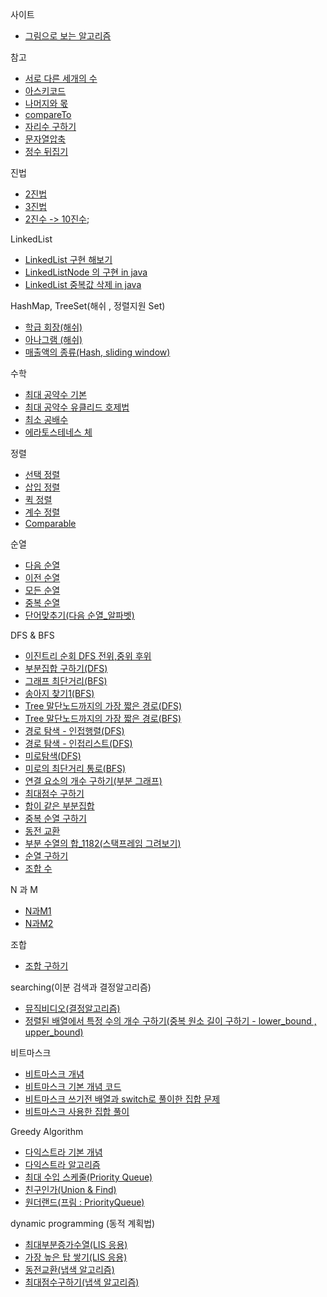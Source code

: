 사이트
- [그림으로 보는 알고리즘](https://visualgo.net/ko)

참고
- [서로 다른 세개의 수](./서로_다른_세개의수.java)
- [아스키코드](../pattern/아스키코드.md)
- [나머지와 몫](../pattern/나머지.md)
- [compareTo](./CompareToTest.java)
- [자리수 구하기](../good/자리수구하기.java)
- [문자열압축](../good/문자열압축.java)
- [정수 뒤집기](../good/1357.cpp)


진법
- [2진법](../study2021/exam/진법2.md)
- [3진법](../study2021/exam/진법3.md)
- [2진수 -> 10진수](../good/진수변환.java);

LinkedList 
- [LinkedList 구현 해보기](../study2021/datastructure/linkedlist/Impl.java)
- [LinkedListNode 의 구현 in java](../study2021/datastructure/linkedlist/LinkedListNode.java)
- [LinkedList 중복값 삭제 in java](../study2021/datastructure/linkedlist/LinkedListNode.java)

HashMap, TreeSet(해쉬 , 정렬지원 Set)
- [학급 회장(해쉬)](../study2021/hash/학급회장.md)
- [아나그램 (해쉬)](../study2021/hash/아나그램.md)
- [매출액의 종류(Hash, sliding window)](../study2021/hash/매출.md)

수학

- [최대 공약수 기본](../study2021/exam/최대공약수_1.java)
- [최대 공약수 유클리드 호제법](../study2021/exam/최대공약수_유클리드.java)
- [최소 공배수](../baekjoon/math1/최소공배수_1934.java)
- [에라토스테네스 체](../study2021/math/에라토스테네스.java)

정렬
- [선택 정렬](../study2021/sort/선택정렬.md)
- [삽입 정렬](../study2021/sort/삽입정렬.md)
- [퀵 정렬](../study2021/sort/퀵정렬.md)
- [계수 정렬](../study2021/sort/CountSort.java)
- [Comparable](../dongbinbook/question/sort/국영수_10825.java)

순열

- [다음 순열](./다음순열_10972.java)
- [이전 순열](../baekjoon/brute_force/이전순열_10973.java)
- [모든 순열](../baekjoon/brute_force/모든순열_10974.java)
- [중복 순열](../study2021/exam/증복순열구하기.java)
- [단어맞추기(다음 순열_알파벳)](../study2021/week8/단어맞추기_9081.java)

DFS & BFS 

- [이진트리 순회 DFS 전위,중위 후위](../study2021/exam/DFS.java)
- [부분집합 구하기(DFS)](../study2021/exam/부분집합.java)
- [그래프 최단거리(BFS)](../study2021/graph/그래프최단거리.md)
- [송아지 찾기1(BFS)](../study2021/exam/송아지찾기.java)
- [Tree 말단노드까지의 가장 짧은 경로(DFS)](../study2021/graph/Tree말단_DFS..md)
- [Tree 말단노드까지의 가장 짧은 경로(BFS)](../study2021/graph/Tree말단_BFS.md)
- [경로 탐색 - 인접행렬(DFS)](../study2021/graph/인접행렬.md)
- [경로 탐색 - 인접리스트(DFS)](../study2021/graph/인접리스트.md)
- [미로탐색(DFS)](../study2021/graph/미로탐색.md)
- [미로의 최단거리 통로(BFS)](../study2021/graph/미로의최단거리.md)
- [연결 요소의 개수 구하기(부분 그래프)](../study2021/graph/연결요소의개수.java)
- [최대점수 구하기](../study2021/graph/최대점수.md)
- [합이 같은 부분집합](../study2021/graph/합이같은.md)
- [중복 순열 구하기](../study2021/graph/중복순열구하기.java)
- [동전 교환](../study2021/graph/동전교환.md)
- [부분 수열의 합_1182(스택프레임 그려보기)](../study2021/bruteforce/부분수열의합_1182.java)
- [순열 구하기](../study2021/graph/순열구하기.md)
- [조합 수](../study2021/graph/조합수.md)

N 과 M
- [N과M1](../study2021/n_m/N과M1.java)
- [N과M2](../study2021/n_m/N과M2.java)

조합

- [조합 구하기](../study2021/exam/조합구하기.java)

searching(이분 검색과 결정알고리즘)
- [뮤직비디오(결정알고리즘)](../inflearn/sec06_sort_search/뮤직비디오.md)
- [정렬된 배열에서 특정 수의 개수 구하기(중복 원소 길이 구하기 - lower_bound , upper_bound)](../good/상한하한.md)

비트마스크 

- [비트마스크 개념 ](../baekjoon/brute_force/비트마스크.md)
- [비트마스크 기본 개념 코드](../study2021/bit/Test.java)
- [비트마스크 쓰기전 배열과 switch로 풀이한 집합 문제](../baekjoon/brute_force/집합_11723.java)
- [비트마스크 사용한 집합 풀이](../baekjoon/brute_force/집합_11723_비트마스크.java)


Greedy Algorithm

- [다익스트라 기본 개념](../study2021/datastructure/다익스트라.md)
- [다익스트라 알고리즘](../study2021/dijkstra/다익스트라.md)
- [최대 수입 스케줄(Priority Queue)](../study2021/dijkstra/최대수입스케줄.java)
- [친구인가(Union & Find)](../study2021/exam/친구인가.md)
- [원더랜드(프림 : PriorityQueue)](../study2021)

dynamic programming (동적 계획법)

- [최대부분증가수열(LIS 응용)](../study2021/dp/최대부분증가수열)
- [가장 높은 탑 쌓기(LIS 응용)](../study2021/dp/가장높은탑.md)
- [동전교환(냅색 알고리즘)](../inflearn/sec10_dp/동전교환.md)
- [최대점수구하기(냅색 알고리즘)](../inflearn/sec10_dp/최대점수구하기_냅색.java)